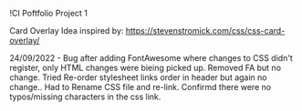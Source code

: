 !CI Poftfolio Project 1

Card Overlay Idea inspired by: https://stevenstromick.com/css/css-card-overlay/

24/09/2022 - Bug after adding FontAwesome where changes to CSS didn't register, only HTML changes were bieing picked up.
Removed FA but no change. Tried Re-order stylesheet links order in header but again no change..
Had to Rename CSS file and re-link. Confirmd there were no typos/missing characters in the css link.